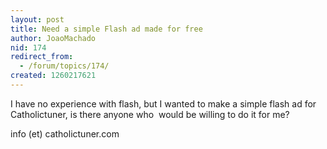 ```yaml
---
layout: post
title: Need a simple Flash ad made for free
author: JoaoMachado
nid: 174
redirect_from:
  - /forum/topics/174/
created: 1260217621
---
```

<p>
	I have no experience with flash, but I wanted to make a simple flash ad for Catholictuner, is there anyone who&nbsp; would be willing to do it for me?</p>
<p>
	info (et) catholictuner.com</p>
